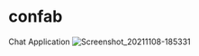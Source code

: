 # confab

Chat Application
![Screenshot_20211108-185331](https://user-images.githubusercontent.com/58005128/140756291-d27c8a6b-0b47-4210-9f9d-e42215549943.png)
